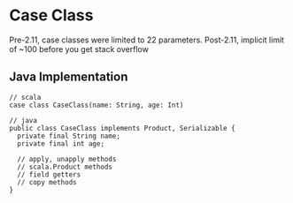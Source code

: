 # Case Class

Pre-2.11, case classes were limited to 22 parameters.
Post-2.11, implicit limit of ~100 before you get stack overflow

## Java Implementation
```
// scala
case class CaseClass(name: String, age: Int)

// java 
public class CaseClass implements Product, Serializable {
  private final String name;
  private final int age;

  // apply, unapply methods
  // scala.Product methods
  // field getters
  // copy methods
}
```